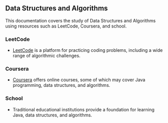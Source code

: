 ## Data Structures and Algorithms

This documentation covers the study of Data Structures and Algorithms using resources such as LeetCode, Coursera, and school.

### LeetCode

- [LeetCode](https://leetcode.com/) is a platform for practicing coding problems, including a wide range of algorithmic challenges.

### Coursera

- [Coursera](https://www.coursera.org/) offers online courses, some of which may cover Java programming, data structures, and algorithms.

### School

- Traditional educational institutions provide a foundation for learning Java, data structures, and algorithms.

